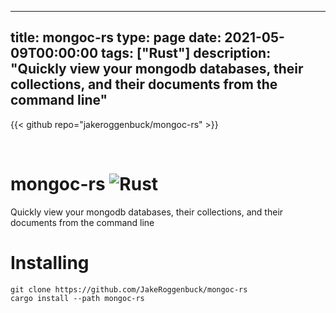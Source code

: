 
---
title: mongoc-rs
type: page
date: 2021-05-09T00:00:00
tags: ["Rust"]
description: "Quickly view your mongodb databases, their collections, and their documents from the command line"
---

{{< github repo="jakeroggenbuck/mongoc-rs" >}}

<br>

# mongoc-rs ![Rust](https://img.shields.io/github/actions/workflow/status/jakeroggenbuck/mongoc-rs/rust.yml?style=for-the-badge)
Quickly view your mongodb databases, their collections, and their documents from the command line

# Installing
```
git clone https://github.com/JakeRoggenbuck/mongoc-rs
cargo install --path mongoc-rs
```
